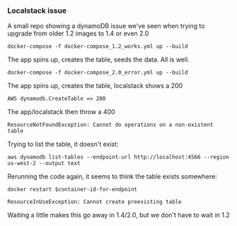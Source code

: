 ### Localstack issue

A small repo showing a dynamoDB issue we've seen when trying to upgrade from older 1.2 images to 1.4 or even 2.0


`docker-compose -f docker-compose_1.2_works.yml up --build`

The app spins up, creates the table, seeds the data. All is well.

`docker-compose -f docker-compose_2.0_error.yml up --build`

The app spins up, creates the table, localstack shows a 200

`AWS dynamodb.CreateTable => 200`

The app/localstack then throw a 400

`ResourceNotFoundException: Cannot do operations on a non-existent table`

Trying to list the table, it doesn't exist:

`aws dynamodb list-tables --endpoint-url http://localhost:4566 --region us-west-2 --output text`

Rerunning the code again, it seems to think the table exists somewhere:

`docker restart $container-id-for-endpoint`

`ResourceInUseException: Cannot create preexisting table`

Waiting a little makes this go away in 1.4/2.0, but we don't have to wait in 1.2
